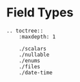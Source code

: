 Field Types
===========

```eval_rst
.. toctree::
    :maxdepth: 1

    ./scalars
    ./nullable
    ./enums
    ./files
    ./date-time
```